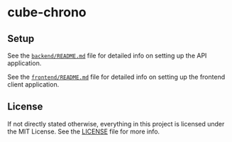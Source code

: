 # cube-chrono

## Setup

See the [`backend/README.md`](https://github.com/wedkarz02/cube-chrono/blob/main/backend/README.md) file for detailed info on setting up the API application.

See the [`frontend/README.md`](https://github.com/wedkarz02/cube-chrono/blob/main/backend/README.md) file for detailed info on setting up the frontend client application.

## License

If not directly stated otherwise, everything in this project is licensed under the MIT License. See the [LICENSE](https://github.com/wedkarz02/cube-chrono/blob/main/LICENSE) file for more info.
